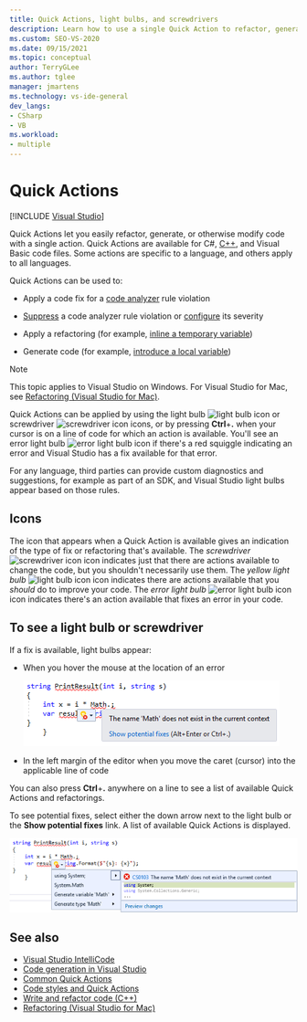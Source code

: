 ```yaml
---
title: Quick Actions, light bulbs, and screwdrivers
description: Learn how to use a single Quick Action to refactor, generate, or otherwise modify your code.
ms.custom: SEO-VS-2020
ms.date: 09/15/2021
ms.topic: conceptual
author: TerryGLee
ms.author: tglee
manager: jmartens
ms.technology: vs-ide-general
dev_langs:
- CSharp
- VB
ms.workload:
- multiple
---
```

# Quick Actions

 [!INCLUDE [Visual Studio](~/includes/applies-to-version/vs-windows-only.md)]

Quick Actions let you easily refactor, generate, or otherwise modify code with a single action. Quick Actions are available for C#, [C++](/cpp/ide/writing-and-refactoring-code-cpp), and Visual Basic code files. Some actions are specific to a language, and others apply to all languages.

Quick Actions can be used to:

- Apply a code fix for a [code analyzer](../code-quality/roslyn-analyzers-overview.md) rule violation


- [Suppress](../code-quality/use-roslyn-analyzers.md#suppress-violations) a code analyzer rule violation or [configure](../code-quality/use-roslyn-analyzers.md#set-rule-severity-from-the-light-bulb-menu) its severity



- Apply a refactoring (for example, [inline a temporary variable](../ide/reference/inline-temporary-variable.md))

- Generate code (for example, [introduce a local variable](../ide/reference/introduce-local-variable.md))

> [!NOTE]
> This topic applies to Visual Studio on Windows. For Visual Studio for Mac, see [Refactoring (Visual Studio for Mac)](/visualstudio/mac/refactoring).

Quick Actions can be applied by using the light bulb ![light bulb icon](media/light-bulb-icon.png) or screwdriver ![screwdriver icon](media/screwdriver-icon.png) icons, or by pressing **Ctrl**+**.** when your cursor is on a line of code for which an action is available. You'll see an error light bulb ![error light bulb icon](media/error-light-bulb-icon.png) if there's a red squiggle indicating an error and Visual Studio has a fix available for that error.

For any language, third parties can provide custom diagnostics and suggestions, for example as part of an SDK, and Visual Studio light bulbs appear based on those rules.

## Icons

The icon that appears when a Quick Action is available gives an indication of the type of fix or refactoring that's available. The *screwdriver* ![screwdriver icon](media/screwdriver-icon.png) icon indicates just that there are actions available to change the code, but you shouldn't necessarily use them. The *yellow light bulb* ![light bulb icon](media/light-bulb-icon.png) icon indicates there are actions available that you *should* do to improve your code. The *error light bulb* ![error light bulb icon](media/error-light-bulb-icon.png) icon indicates there's an action available that fixes an error in your code.

## To see a light bulb or screwdriver

If a fix is available, light bulbs appear:

- When you hover the mouse at the location of an error

   ![Light bulb with mouse hovering](../ide/media/vs2015_lightbulb_hover.png)

- In the left margin of the editor when you move the caret (cursor) into the applicable line of code

You can also press **Ctrl**+**.** anywhere on a line to see a list of available Quick Actions and refactorings.

To see potential fixes, select either the down arrow next to the light bulb or the **Show potential fixes** link. A list of available Quick Actions is displayed.

![Light bulb expanded](../ide/media/vs2015_lightbulb_hover_expanded.png)

## See also

- [Visual Studio IntelliCode](/visualstudio/intellicode/intellicode-visual-studio)
- [Code generation in Visual Studio](../ide/code-generation-in-visual-studio.md)
- [Common Quick Actions](../ide/common-quick-actions.md)
- [Code styles and Quick Actions](../ide/code-styles-and-code-cleanup.md)
- [Write and refactor code (C++)](/cpp/ide/writing-and-refactoring-code-cpp)
- [Refactoring (Visual Studio for Mac)](/visualstudio/mac/refactoring)
